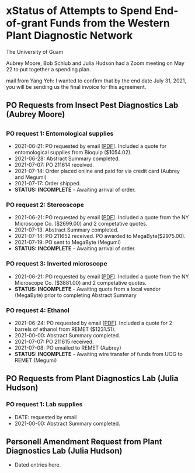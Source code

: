 <html>
  <h1>xStatus of Attempts to Spend End-of-grant Funds from the Western Plant Diagnostic Network</h1>

  The University of Guam

  Aubrey Moore, Bob Schlub and Julia Hudson had a Zoom meeting on May 22 to put together a spending plan.

  mail from Yang Yeh: I wanted to confirm that by the end date July 31, 2021, you will be sending us the final invoice for this agreement.

  <h2>PO Requests from Insect Pest Diagnostics Lab (Aubrey Moore)<h2>

  <h3>PO request 1: Entomological supplies</a></h3>
  <ul>
    <li> 2021-06-21: PO requested by email [<a href="req1.pdf">PDF</a>].
         Included a quote for entomological supplies from Bioquip ($1054.02).
    <li> 2021-06-28: Abstract Summary completed.
    <li> 2021-07-07: PO 211614 received.
    <li> 2021-07-14: Order placed online and paid for via credit card (Aubrey and Megumi)
    <li> 2021-07-17: Order shipped.
    <li> <b>STATUS: INCOMPLETE</b> - Awaiting arrival of order.
  </ul>

  <h3>PO request 2: Stereoscope</a></h3>
  <ul>
    <li> 2021-06-21: PO requested by email [<a href="req1.pdf">PDF</a>].
         Included a quote from the NY Microscope Co. ($2699.00) and 2 competative quotes.
    <li> 2021-07-13: Abstract Summary completed.
    <li> 2021-07-14: PO 211652 received. PO awarded to MegaByte($2975.00).
    <li> 2021-07-19: PO sent to MegaByte (Megumi)
    <li> <b>STATUS: INCOMPLETE</b> - Awaiting arrival of order.
  </ul>

  <h3>PO request 3: Inverted microscope</a></h3>
  <ul>
    <li> 2021-06-21: PO requested by email [<a href="req1.pdf">PDF</a>].
         Included a quote from the NY Microscope Co. ($3881.00) and 2 competative quotes.
    <li> <b>STATUS: INCOMPLETE</b> - Awaiting quote from a local vendor (MegaByte) prior to completing Abstract Summary
  </ul>

  <h3>PO request 4: Ethanol</h3>
  <ul>
    <li> 2021-06-24: PO requested by email [<a href="req2.pdf">PDF</a>].
         Included a quote for 2 barrels of ethanol from REMET ($1231.51).
    <li> 2021-00-00: Abstract Summary completed.
    <li> 2021-07-07: PO 211615 received.
    <li> 2021-07-08: PO emailed to REMET (Aubrey)
    <li> <b>STATUS: INCOMPLETE</b> - Awaiting wire transfer of funds from UOG to REMET (Megumi)
  </ul>

  <h2>PO Requests from Plant Diagnostics Lab (Julia Hudson)</h2>
  <h3>PO request 1: Lab supplies</a></h3>
  <ul>
    <li> DATE: requested by email
    <li> 2021-00-00: Abstract Summary completed.
  </ul>

  <h2>Personell Amendment Request from Plant Diagnostics Lab  (Julia Hudson)</h2>
  <ul>
    <li> Dated entries here.
  </ul>

</html>
